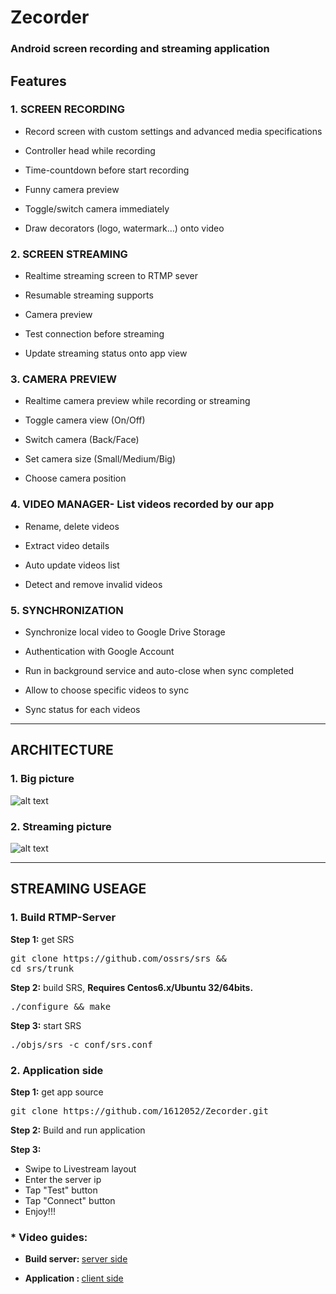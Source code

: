 # Zecorder
### Android screen recording and streaming application

## Features
### 1. SCREEN RECORDING
- Record screen with custom settings and advanced media specifications​

- Controller head while recording​

- Time-countdown before start recording​

- Funny camera preview​

- Toggle/switch camera immediately​

- Draw decorators (logo, watermark…) onto video​

### 2. SCREEN STREAMING​
- Realtime streaming screen to RTMP sever​

- Resumable streaming supports​

- Camera preview ​

- Test connection before streaming​

- Update streaming status onto app view​

###  3. CAMERA PREVIEW
- Realtime camera preview while recording or streaming​

- Toggle camera view (On/Off)​

- Switch camera (Back/Face)​

- Set camera size (Small/Medium/Big)​

- Choose camera position

### 4. VIDEO MANAGER- List videos recorded by our app​
- Rename, delete videos​

- Extract video details​

- Auto update videos list​

- Detect and remove invalid videos​

### 5. SYNCHRONIZATION
- Synchronize local video to Google Drive Storage​

- Authentication with Google Account​

- Run in background service and auto-close when sync completed​

- Allow to choose specific videos to sync​

- Sync status for each videos​

--------------------------
## ARCHITECTURE
### 1. Big picture
![alt text](https://user-images.githubusercontent.com/37016896/64228983-b4ba9b00-cf12-11e9-90e1-a4c99374a6dd.jpg)

### 2. Streaming picture
![alt text](https://user-images.githubusercontent.com/37016896/64229091-06fbbc00-cf13-11e9-8a2b-a94074b1134d.jpg)


---------------------------
## STREAMING USEAGE
### 1. Build RTMP-Server

<strong>Step 1:</strong> get SRS 

<pre>
git clone https://github.com/ossrs/srs &&
cd srs/trunk
</pre>

<strong>Step 2:</strong> build SRS,
<strong>Requires Centos6.x/Ubuntu 32/64bits.</strong>

<pre>
./configure && make
</pre>

<strong>Step 3:</strong> start SRS 

<pre>
./objs/srs -c conf/srs.conf
</pre>


### 2. Application side
<strong>Step 1:</strong> get app source 

<pre>
git clone https://github.com/1612052/Zecorder.git
</pre>

<strong>Step 2:</strong> Build and run application

<strong>Step 3:</strong>
- Swipe to Livestream layout
- Enter the server ip
- Tap "Test" button
- Tap "Connect" button
- Enjoy!!!

### * Video guides:

- <strong>Build server: </strong> [server side](https://studenthcmusedu-my.sharepoint.com/:v:/g/personal/1612052_student_hcmus_edu_vn/Eeu8QSy_Yf1IsQ2ZPaejOY0BMgh2FNM0L_Tr9li7rk5KPQ?e=7bcfhq)

- <strong>Application : </strong> [client side](https://studenthcmusedu-my.sharepoint.com/:v:/g/personal/1612052_student_hcmus_edu_vn/ERT_kjRyh8RPkTNUKlHMjgIBarxF24enu1Mdps7nJ5j6Vw?e=JTEaOm)





